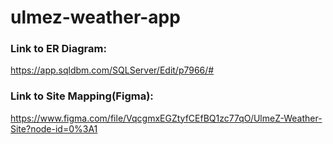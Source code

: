 # ulmez-weather-app


### Link to ER Diagram:
https://app.sqldbm.com/SQLServer/Edit/p7966/#



### Link to Site Mapping(Figma):
https://www.figma.com/file/VqcgmxEGZtyfCEfBQ1zc77qO/UlmeZ-Weather-Site?node-id=0%3A1